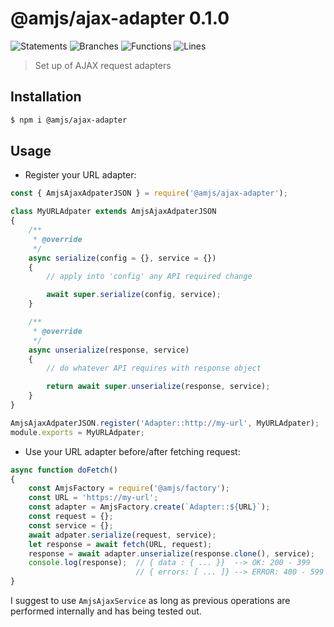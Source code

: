 # @amjs/ajax-adapter 0.1.0

![Statements](https://img.shields.io/badge/Statements-100%25-brightgreen.svg) ![Branches](https://img.shields.io/badge/Branches-100%25-brightgreen.svg) ![Functions](https://img.shields.io/badge/Functions-100%25-brightgreen.svg) ![Lines](https://img.shields.io/badge/Lines-100%25-brightgreen.svg)

> Set up of AJAX request adapters

## Installation

```bash
$ npm i @amjs/ajax-adapter
```
## Usage

- Register your URL adapter:
```javascript
const { AmjsAjaxAdpaterJSON } = require('@amjs/ajax-adapter');

class MyURLAdpater extends AmjsAjaxAdpaterJSON
{
    /**
     * @override
     */
    async serialize(config = {}, service = {})
    {
        // apply into 'config' any API required change

        await super.serialize(config, service);
    }

    /**
     * @override
     */
    async unserialize(response, service)
    {
        // do whatever API requires with response object

        return await super.unserialize(response, service);
    }
}

AmjsAjaxAdpaterJSON.register('Adapter::http://my-url', MyURLAdpater);
module.exports = MyURLAdpater;
```

- Use your URL adapter before/after fetching request:
```javascript
async function doFetch()
{
    const AmjsFactory = require('@amjs/factory');
    const URL = 'https://my-url';
    const adapter = AmjsFactory.create(`Adapter::${URL}`);
    const request = {};
    const service = {};
    await adpater.serialize(request, service);
    let response = await fetch(URL, request);
    response = await adapter.unserialize(response.clone(), service);
    console.log(response);  // { data : { ... }}  --> OK: 200 - 399
                            // { errors: [ ... ]} --> ERROR: 400 - 599
}
```

I suggest to use `AmjsAjaxService` as long as previous operations are performed internally and has being tested out.
